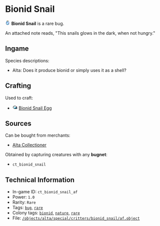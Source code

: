 # Bionid Snail

<img src="https://raw.githubusercontent.com/Ceterai/Enternia/main/objects/alta/special/critters/bionid_snail/icon.png" alt="Bionid Snail icon" loading="lazy" height=16px width="auto" /> **Bionid Snail** is a rare bug.

An attached note reads, "This snails glows in the dark, when not hungry."

## Ingame

Species descriptions:

- Alta: Does it produce bionid or simply uses it as a shell?

## Crafting

Used to craft:

- <img src="https://raw.githubusercontent.com/Ceterai/Enternia/main/items/active/alta/spawners/critters/ct_bionid_snail_egg.png" alt="Bionid Snail Egg icon" loading="lazy" height=16px width="auto" /> [Bionid Snail Egg](https://ceterai.github.io/MyEnternia/Wiki/BionidSnailEgg)

## Sources

Can be bought from merchants:

- [Alta Collectioner](https://ceterai.github.io/MyEnternia/Wiki/AltaCollectioner)

Obtained by capturing creatures with any **bugnet**:

- `ct_bionid_snail`

## Technical Information

- In-game ID: `ct_bionid_snail_af`
- Power: `1.0`
- Rarity: `Rare`
- Tags: [`bug`](https://ceterai.github.io/MyEnternia/Wiki/Tags/Bug), [`rare`](https://ceterai.github.io/MyEnternia/Wiki/Tags/Rare)
- Colony tags: [`bionid`](https://ceterai.github.io/MyEnternia/Wiki/Tags/Bionid), [`nature`](https://ceterai.github.io/MyEnternia/Wiki/Tags/Nature), [`rare`](https://ceterai.github.io/MyEnternia/Wiki/Tags/Rare)
- File: [`/objects/alta/special/critters/bionid_snail/af.object`](https://github.com/Ceterai/Enternia/blob/main/objects/alta/special/critters/bionid_snail/af.object)
